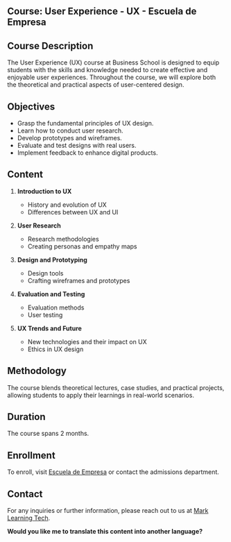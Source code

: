 ## Course: User Experience - UX - Escuela de Empresa

## Course Description

The User Experience (UX) course at Business School is designed to equip students with the skills and knowledge needed to create effective and enjoyable user experiences. Throughout the course, we will explore both the theoretical and practical aspects of user-centered design.

## Objectives

* Grasp the fundamental principles of UX design.
* Learn how to conduct user research.
* Develop prototypes and wireframes.
* Evaluate and test designs with real users.
* Implement feedback to enhance digital products.

## Content

1. **Introduction to UX**
   * History and evolution of UX
   * Differences between UX and UI

2. **User Research**
   * Research methodologies
   * Creating personas and empathy maps

3. **Design and Prototyping**
   * Design tools
   * Crafting wireframes and prototypes

4. **Evaluation and Testing**
   * Evaluation methods
   * User testing

5. **UX Trends and Future**
   * New technologies and their impact on UX
   * Ethics in UX design

## Methodology

The course blends theoretical lectures, case studies, and practical projects, allowing students to apply their learnings in real-world scenarios.

## Duration

The course spans 2 months.

## Enrollment

To enroll, visit [Escuela de Empresa](https://www.escueladeempresa.com) or contact the admissions department.

## Contact

For any inquiries or further information, please reach out to us at [Mark Learning Tech](https://discord.gg/uhX3dBn9sg).

**Would you like me to translate this content into another language?**
